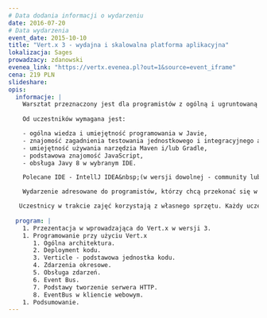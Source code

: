 ```yaml
---
# Data dodania informacji o wydarzeniu
date: 2016-07-20
# Data wydarzenia
event_date: 2015-10-10
title: "Vert.x 3 - wydajna i skalowalna platforma aplikacyjna"
lokalizacja: Sages
prowadzacy: zdanowski
evenea_link: "https://vertx.evenea.pl?out=1&source=event_iframe"
cena: 219 PLN
slideshare:
opis:
  informacje: |
    Warsztat przeznaczony jest dla programistów z ogólną i ugruntowaną wiedzą na temat Javy, chcących poznać najnowsze narzędzie do tworzenia wydajnych i skalowalnych aplikacji backendowych.
    
    Od uczestników wymagana jest:

    - ogólna wiedza i umiejętność programowania w Javie,
    - znajomość zagadnienia testowania jednostkowego i integracyjnego aplikacji,
    - umiejętność używania narzędzia Maven i/lub Gradle,
    - podstawowa znajomość JavaScript,
    - obsługa Javy 8 w wybranym IDE.

    Polecane IDE - IntellJ IDEA&nbsp;(w wersji dowolnej - community lub enterprise).

    Wydarzenie adresowane do programistów, którzy chcą przekonać się w praktyce na czym polega efektywność w programowaniu aplikacji we frameworku AngularJS i zdobyć wiedzę potrzebną do rozpoczęcia pracy z tym narzędziem.

   Uczestnicy w trakcie zajęć korzystają z własnego sprzętu. Każdy uczestnik otrzymuje certyfikat uczestnictwa w warsztatach w formie elektronicznej.
                                       
  program: |
    1. Przezentacja w wprowadzająca do Vert.x w wersji 3.
    1. Programowanie przy użyciu Vert.x
       1. Ogólna architektura.
       2. Deployment kodu.
       3. Verticle - podstawowa jednostka kodu.
       4. Zdarzenia okresowe.
       5. Obsługa zdarzeń.
       6. Event Bus.
       7. Podstawy tworzenie serwera HTTP.
       8. EventBus w kliencie webowym.
    1. Podsumowanie.
---
```

